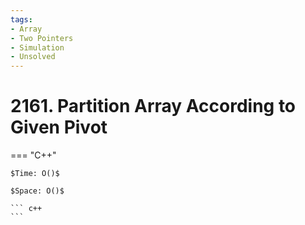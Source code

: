 ```yaml
---
tags:
- Array
- Two Pointers
- Simulation
- Unsolved
---
```



# 2161. Partition Array According to Given Pivot

=== "C++"

    $Time: O()$

    $Space: O()$

    ``` c++
    ```